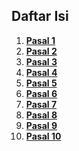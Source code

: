 ## Daftar Isi

1. **[Pasal 1](uu-6-2011-Keimigrasian/pasal-1.md)**
2. **[Pasal 2](uu-6-2011-Keimigrasian/pasal-2.md)**
3. **[Pasal 3](uu-6-2011-Keimigrasian/pasal-3.md)**
4. **[Pasal 4](uu-6-2011-Keimigrasian/pasal-4.md)**
5. **[Pasal 5](uu-6-2011-Keimigrasian/pasal-5.md)**
6. **[Pasal 6](uu-6-2011-Keimigrasian/pasal-6.md)**
7. **[Pasal 7](uu-6-2011-Keimigrasian/pasal-7.md)**
8. **[Pasal 8](uu-6-2011-Keimigrasian/pasal-8.md)**
9. **[Pasal 9](uu-6-2011-Keimigrasian/pasal-9.md)**
10. **[Pasal 10](uu-6-2011-Keimigrasian/pasal-10.md)**